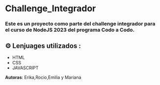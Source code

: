 # Challenge_Integrador
### Este es un proyecto como parte del challenge integrador para el curso de NodeJS 2023 del programa Codo a Codo.

## ⚙ Lenjuages utilizados :
- HTML
- CSS
- JAVASCRIPT
  
__Autoras__: Erika,Rocio,Emilia y Mariana
